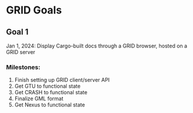 # GRID Goals
## Goal 1
Jan 1, 2024: Display Cargo-built docs through a GRID browser, hosted on a GRID server

### Milestones:
1. Finish setting up GRID client/server API
2. Get GTU to functional state
3. Get CRASH to functional state
4. Finalize GML format
5. Get Nexus to functional state